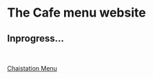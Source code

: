 # The Cafe menu website  
## Inprogress...
  <br> 

[Chaistation Menu](https://gaurav-deep01.github.io/simple-prototype/index.html)